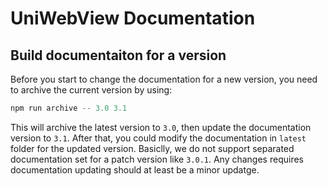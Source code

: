 # UniWebView Documentation

## Build documentaiton for a version

Before you start to change the documentation for a new version, you need to archive the current version by using:

```js
npm run archive -- 3.0 3.1
```

This will archive the latest version to `3.0`, then update the documentation version to `3.1`. After that, you could modify the documentation in `latest` folder for the updated version. Basiclly, we do not support separated documentation set for a patch version like `3.0.1`. Any changes requires documentation updating should at least be a minor updatge.